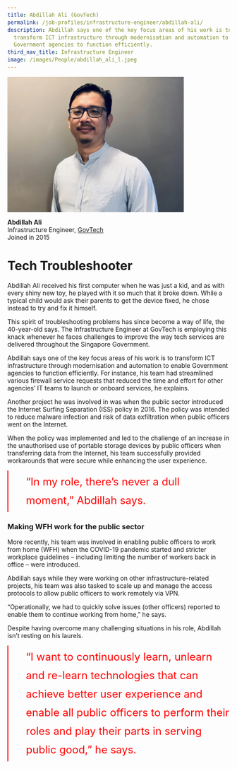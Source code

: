 ```yaml
---
title: Abdillah Ali (GovTech)
permalink: /job-profiles/infrastructure-engineer/abdillah-ali/
description: Abdillah says one of the key focus areas of his work is to
  transform ICT infrastructure through modernisation and automation to enable
  Government agencies to function efficiently.
third_nav_title: Infrastructure Engineer
image: /images/People/abdillah_ali_l.jpeg
---
```

<img src="/images/People/abdillah_ali_l.jpeg" alt="Abdillah Ali" style="width:400px;" align="left">
<br clear="left">

**Abdillah Ali**<br>
Infrastructure Engineer, [GovTech](https://www.tech.gov.sg/)<br>
Joined in 2015

# Tech Troubleshooter

Abdillah Ali received his first computer when he was just a kid, and as with every shiny new toy, he played with it so much that it broke down. While a typical child would ask their parents to get the device fixed, he chose instead to try and fix it himself. 

This spirit of troubleshooting problems has since become a way of life, the 40-year-old says. The Infrastructure Engineer at GovTech is employing this knack whenever he faces challenges to improve the way tech services are delivered throughout the Singapore Government.  

Abdillah says one of the key focus areas of his work is to transform ICT infrastructure through modernisation and automation to enable Government agencies to function efficiently. For instance, his team had streamlined various firewall service requests that reduced the time and effort for other agencies’ IT teams to launch or onboard services, he explains. 

Another project he was involved in was when the public sector introduced the Internet Surfing Separation (ISS) policy in 2016. The policy was intended to reduce malware infection and risk of data exfiltration when public officers went on the Internet. 

When the policy was implemented and led to the challenge of an increase in the unauthorised use of portable storage devices by public officers when transferring data from the Internet, his team successfully provided workarounds that were secure while enhancing the user experience.

<div style="font-size:24px; font-weight: 400; line-height: 1.75; color: #FF0000; padding: 5px 0px 5px 40px; margin-left: 0; border-left: 2px solid red">“In my role, there’s never a dull moment,” Abdillah says.</div> 

### Making WFH work for the public sector

More recently, his team was involved in enabling public officers to work from home (WFH) when the COVID-19 pandemic started and stricter workplace guidelines – including limiting the number of workers back in office – were introduced. 

Abdillah says while they were working on other infrastructure-related projects, his team was also tasked to scale up and manage the access protocols to allow public officers to work remotely via VPN. 

“Operationally, we had to quickly solve issues (other officers) reported to enable them to continue working from home,” he says. 

Despite having overcome many challenging situations in his role, Abdillah isn’t resting on his laurels.

<div style="font-size:24px; font-weight: 400; line-height: 1.75; color: #FF0000; padding: 5px 0px 5px 40px; margin-left: 0; border-left: 2px solid red">“I want to continuously learn, unlearn and re-learn technologies that can achieve better user experience and enable all public officers to perform their roles and play their parts in serving public good,” he says.</div>